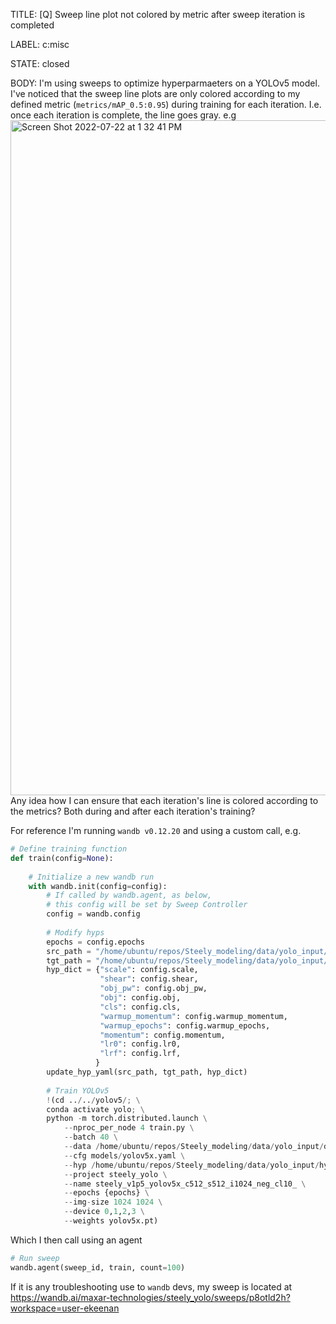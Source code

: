 TITLE:
[Q] Sweep line plot not colored by metric after sweep iteration is completed

LABEL:
c:misc

STATE:
closed

BODY:
I'm using sweeps to optimize hyperparmaeters on a YOLOv5 model. I've noticed that the sweep line plots are only colored according to my defined metric (`metrics/mAP_0.5:0.95`) during training for each iteration. I.e. once each iteration is complete, the line goes gray. e.g
<img width="1080" alt="Screen Shot 2022-07-22 at 1 32 41 PM" src="https://user-images.githubusercontent.com/44210245/180560490-4ac72248-5b85-428d-8c24-d3cf4b33278d.png">
Any idea how I can ensure that each iteration's line is colored according to the metrics? Both during and after each iteration's training? 

For reference I'm running `wandb v0.12.20` and using a custom call, e.g.
```python
# Define training function
def train(config=None):
    
    # Initialize a new wandb run
    with wandb.init(config=config):
        # If called by wandb.agent, as below,
        # this config will be set by Sweep Controller
        config = wandb.config
        
        # Modify hyps
        epochs = config.epochs
        src_path = "/home/ubuntu/repos/Steely_modeling/data/yolo_input/hyp.yaml"
        tgt_path = "/home/ubuntu/repos/Steely_modeling/data/yolo_input/hyp_sweep.yaml"
        hyp_dict = {"scale": config.scale,
                    "shear": config.shear,
                    "obj_pw": config.obj_pw,
                    "obj": config.obj,
                    "cls": config.cls,
                    "warmup_momentum": config.warmup_momentum,
                    "warmup_epochs": config.warmup_epochs,
                    "momentum": config.momentum,
                    "lr0": config.lr0,
                    "lrf": config.lrf,
                   }
        update_hyp_yaml(src_path, tgt_path, hyp_dict)
        
        # Train YOLOv5
        !(cd ../../yolov5/; \
        conda activate yolo; \
        python -m torch.distributed.launch \
            --nproc_per_node 4 train.py \
            --batch 40 \
            --data /home/ubuntu/repos/Steely_modeling/data/yolo_input/dataset.yaml \
            --cfg models/yolov5x.yaml \
            --hyp /home/ubuntu/repos/Steely_modeling/data/yolo_input/hyp_sweep.yaml \
            --project steely_yolo \
            --name steely_v1p5_yolov5x_c512_s512_i1024_neg_cl10_ \
            --epochs {epochs} \
            --img-size 1024 1024 \
            --device 0,1,2,3 \
            --weights yolov5x.pt)   
```

Which I then call using an agent
```python
# Run sweep
wandb.agent(sweep_id, train, count=100)
``` 

If it is any troubleshooting use to `wandb` devs, my sweep is located at https://wandb.ai/maxar-technologies/steely_yolo/sweeps/p8otld2h?workspace=user-ekeenan


